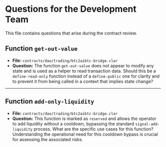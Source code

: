 # Questions for the Development Team

This file contains questions that arise during the contract review.

## Function `get-out-value`

- **File:** `contracts/dao/trading/btc2aibtc-bridge.clar`
- **Question:** The function `get-out-value` does not appear to modify any state and is used as a helper to read transaction data. Should this be a `define-read-only` function instead of a `define-public` one for clarity and to prevent it from being called in a context that implies state change?

---

## Function `add-only-liquidity`

- **File:** `contracts/dao/trading/btc2aibtc-bridge.clar`
- **Question:** This function is marked as `reserved` and allows the operator to add liquidity without a cooldown, bypassing the standard `signal-add-liquidity` process. What are the specific use cases for this function? Understanding the operational need for this cooldown bypass is crucial for assessing the associated risks.
